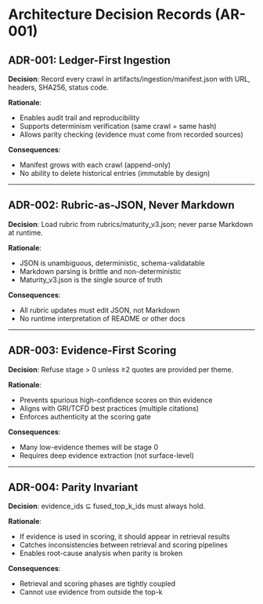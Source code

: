 # Architecture Decision Records (AR-001)

## ADR-001: Ledger-First Ingestion

**Decision**: Record every crawl in artifacts/ingestion/manifest.json with URL, headers, SHA256, status code.

**Rationale**:
- Enables audit trail and reproducibility
- Supports determinism verification (same crawl = same hash)
- Allows parity checking (evidence must come from recorded sources)

**Consequences**:
- Manifest grows with each crawl (append-only)
- No ability to delete historical entries (immutable by design)

---

## ADR-002: Rubric-as-JSON, Never Markdown

**Decision**: Load rubric from rubrics/maturity_v3.json; never parse Markdown at runtime.

**Rationale**:
- JSON is unambiguous, deterministic, schema-validatable
- Markdown parsing is brittle and non-deterministic
- Maturity_v3.json is the single source of truth

**Consequences**:
- All rubric updates must edit JSON, not Markdown
- No runtime interpretation of README or other docs

---

## ADR-003: Evidence-First Scoring

**Decision**: Refuse stage > 0 unless ≥2 quotes are provided per theme.

**Rationale**:
- Prevents spurious high-confidence scores on thin evidence
- Aligns with GRI/TCFD best practices (multiple citations)
- Enforces authenticity at the scoring gate

**Consequences**:
- Many low-evidence themes will be stage 0
- Requires deep evidence extraction (not surface-level)

---

## ADR-004: Parity Invariant

**Decision**: evidence_ids ⊆ fused_top_k_ids must always hold.

**Rationale**:
- If evidence is used in scoring, it should appear in retrieval results
- Catches inconsistencies between retrieval and scoring pipelines
- Enables root-cause analysis when parity is broken

**Consequences**:
- Retrieval and scoring phases are tightly coupled
- Cannot use evidence from outside the top-k
